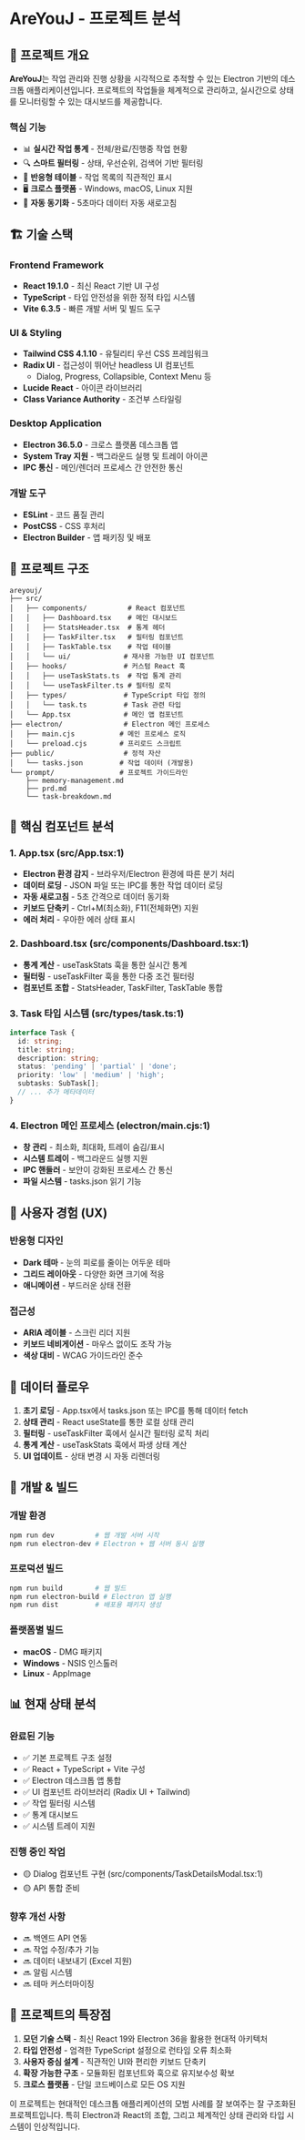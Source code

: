 # AreYouJ - 프로젝트 분석

## 🎯 프로젝트 개요

**AreYouJ**는 작업 관리와 진행 상황을 시각적으로 추적할 수 있는 Electron 기반의 데스크톱 애플리케이션입니다. 프로젝트의 작업들을 체계적으로 관리하고, 실시간으로 상태를 모니터링할 수 있는 대시보드를 제공합니다.

### 핵심 기능
- 📊 **실시간 작업 통계** - 전체/완료/진행중 작업 현황
- 🔍 **스마트 필터링** - 상태, 우선순위, 검색어 기반 필터링
- 📱 **반응형 테이블** - 작업 목록의 직관적인 표시
- 🖥️ **크로스 플랫폼** - Windows, macOS, Linux 지원
- 🔄 **자동 동기화** - 5초마다 데이터 자동 새로고침

## 🏗️ 기술 스택

### Frontend Framework
- **React 19.1.0** - 최신 React 기반 UI 구성
- **TypeScript** - 타입 안전성을 위한 정적 타입 시스템
- **Vite 6.3.5** - 빠른 개발 서버 및 빌드 도구

### UI & Styling
- **Tailwind CSS 4.1.10** - 유틸리티 우선 CSS 프레임워크
- **Radix UI** - 접근성이 뛰어난 headless UI 컴포넌트
  - Dialog, Progress, Collapsible, Context Menu 등
- **Lucide React** - 아이콘 라이브러리
- **Class Variance Authority** - 조건부 스타일링

### Desktop Application
- **Electron 36.5.0** - 크로스 플랫폼 데스크톱 앱
- **System Tray 지원** - 백그라운드 실행 및 트레이 아이콘
- **IPC 통신** - 메인/렌더러 프로세스 간 안전한 통신

### 개발 도구
- **ESLint** - 코드 품질 관리
- **PostCSS** - CSS 후처리
- **Electron Builder** - 앱 패키징 및 배포

## 📁 프로젝트 구조

```
areyouj/
├── src/
│   ├── components/          # React 컴포넌트
│   │   ├── Dashboard.tsx    # 메인 대시보드
│   │   ├── StatsHeader.tsx  # 통계 헤더
│   │   ├── TaskFilter.tsx   # 필터링 컴포넌트
│   │   ├── TaskTable.tsx    # 작업 테이블
│   │   └── ui/             # 재사용 가능한 UI 컴포넌트
│   ├── hooks/              # 커스텀 React 훅
│   │   ├── useTaskStats.ts  # 작업 통계 관리
│   │   └── useTaskFilter.ts # 필터링 로직
│   ├── types/              # TypeScript 타입 정의
│   │   └── task.ts         # Task 관련 타입
│   └── App.tsx             # 메인 앱 컴포넌트
├── electron/               # Electron 메인 프로세스
│   ├── main.cjs           # 메인 프로세스 로직
│   └── preload.cjs        # 프리로드 스크립트
├── public/                 # 정적 자산
│   └── tasks.json         # 작업 데이터 (개발용)
└── prompt/                # 프로젝트 가이드라인
    ├── memory-management.md
    ├── prd.md
    └── task-breakdown.md
```

## 🔧 핵심 컴포넌트 분석

### 1. App.tsx (src/App.tsx:1)
- **Electron 환경 감지** - 브라우저/Electron 환경에 따른 분기 처리
- **데이터 로딩** - JSON 파일 또는 IPC를 통한 작업 데이터 로딩
- **자동 새로고침** - 5초 간격으로 데이터 동기화
- **키보드 단축키** - Ctrl+M(최소화), F11(전체화면) 지원
- **에러 처리** - 우아한 에러 상태 표시

### 2. Dashboard.tsx (src/components/Dashboard.tsx:1)
- **통계 계산** - useTaskStats 훅을 통한 실시간 통계
- **필터링** - useTaskFilter 훅을 통한 다중 조건 필터링
- **컴포넌트 조합** - StatsHeader, TaskFilter, TaskTable 통합

### 3. Task 타입 시스템 (src/types/task.ts:1)
```typescript
interface Task {
  id: string;
  title: string;
  description: string;
  status: 'pending' | 'partial' | 'done';
  priority: 'low' | 'medium' | 'high';
  subtasks: SubTask[];
  // ... 추가 메타데이터
}
```

### 4. Electron 메인 프로세스 (electron/main.cjs:1)
- **창 관리** - 최소화, 최대화, 트레이 숨김/표시
- **시스템 트레이** - 백그라운드 실행 지원
- **IPC 핸들러** - 보안이 강화된 프로세스 간 통신
- **파일 시스템** - tasks.json 읽기 기능

## 🎨 사용자 경험 (UX)

### 반응형 디자인
- **Dark 테마** - 눈의 피로를 줄이는 어두운 테마
- **그리드 레이아웃** - 다양한 화면 크기에 적응
- **애니메이션** - 부드러운 상태 전환

### 접근성
- **ARIA 레이블** - 스크린 리더 지원
- **키보드 네비게이션** - 마우스 없이도 조작 가능
- **색상 대비** - WCAG 가이드라인 준수

## 🔄 데이터 플로우

1. **초기 로딩** - App.tsx에서 tasks.json 또는 IPC를 통해 데이터 fetch
2. **상태 관리** - React useState를 통한 로컬 상태 관리
3. **필터링** - useTaskFilter 훅에서 실시간 필터링 로직 처리
4. **통계 계산** - useTaskStats 훅에서 파생 상태 계산
5. **UI 업데이트** - 상태 변경 시 자동 리렌더링

## 🚀 개발 & 빌드

### 개발 환경
```bash
npm run dev          # 웹 개발 서버 시작
npm run electron-dev # Electron + 웹 서버 동시 실행
```

### 프로덕션 빌드
```bash
npm run build        # 웹 빌드
npm run electron-build # Electron 앱 실행
npm run dist         # 배포용 패키지 생성
```

### 플랫폼별 빌드
- **macOS** - DMG 패키지
- **Windows** - NSIS 인스톨러
- **Linux** - AppImage

## 📊 현재 상태 분석

### 완료된 기능
- ✅ 기본 프로젝트 구조 설정
- ✅ React + TypeScript + Vite 구성
- ✅ Electron 데스크톱 앱 통합
- ✅ UI 컴포넌트 라이브러리 (Radix UI + Tailwind)
- ✅ 작업 필터링 시스템
- ✅ 통계 대시보드
- ✅ 시스템 트레이 지원

### 진행 중인 작업
- 🟡 Dialog 컴포넌트 구현 (src/components/TaskDetailsModal.tsx:1)
- 🟡 API 통합 준비

### 향후 개선 사항
- 🔜 백엔드 API 연동
- 🔜 작업 수정/추가 기능
- 🔜 데이터 내보내기 (Excel 지원)
- 🔜 알림 시스템
- 🔜 테마 커스터마이징

## 🎯 프로젝트의 특장점

1. **모던 기술 스택** - 최신 React 19와 Electron 36을 활용한 현대적 아키텍처
2. **타입 안전성** - 엄격한 TypeScript 설정으로 런타임 오류 최소화
3. **사용자 중심 설계** - 직관적인 UI와 편리한 키보드 단축키
4. **확장 가능한 구조** - 모듈화된 컴포넌트와 훅으로 유지보수성 확보
5. **크로스 플랫폼** - 단일 코드베이스로 모든 OS 지원

이 프로젝트는 현대적인 데스크톱 애플리케이션의 모범 사례를 잘 보여주는 잘 구조화된 프로젝트입니다. 특히 Electron과 React의 조합, 그리고 체계적인 상태 관리와 타입 시스템이 인상적입니다.